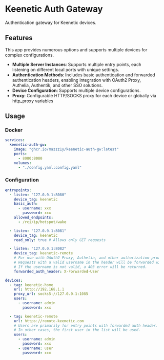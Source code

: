 # Keenetic Auth Gateway

Authentication gateway for Keenetic devices.

## Features

This app provides numerous options and supports multiple devices for complex configurations.

- **Multiple Server Instances**: Supports multiple entry points, each listening on different local ports with unique settings.
- **Authentication Methods**: Includes basic authentication and forwarded authentication headers, enabling integration with OAuth2 Proxy, Authelia, Authentik, and other SSO solutions.
- **Device Configuration**: Supports multiple device configurations.
- **Proxy**: Configurable HTTP/SOCKS proxy for each device or globally via http_proxy variables

## Usage
### Docker
```yaml
services:
  keenetic-auth-gw:
    image: "ghcr.io/mazzz1y/keenetic-auth-gw:latest"
    ports:
      - 8080:8080
    volumes:
      - "./config.yaml:config.yaml"
```
### Configuration

```yaml
entrypoints:
  - listen: "127.0.0.1:8080"
    device_tag: keenetic
    basic_auth:
      - username: xxx
        password: xxx
    allowed_endpoints:
      - /rci/ip/hotspot/wake

  - listen: "127.0.0.1:8081"
    device_tag: keenetic
    read_only: true # Allows only GET requests

  - listen: "127.0.0.1:8082"
    device_tag: keenetic-remote
    # For use with OAuth2 Proxy, Authelia, and other authorization proxies.
    # Requests with a valid username in the header will be forwarded without additional authorization.
    # If the username is not valid, a 403 error will be returned.
    forwarded_auth_header: X-Forwarded-User

devices:
  - tag: keenetic-home
    url: http://192.168.1.1
    proxy_url: socks5://127.0.0.1:1085
    users:
      - username: admin
        password: xxx

  - tag: keenetic-remote
    url: https://remote-keenetic.com
    # Users are primarily for entry points with forwarded auth header.
    # In other cases, the first user in the list will be used.
    users:
      - username: admin
        password: xxx
      - username: user
        password: xxx
```